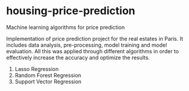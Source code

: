 # housing-price-prediction
Machine learning algorithms for price prediction

Implementation of price prediction project for the real estates in Paris. It includes data analysis, pre-processing, model training and model evaluation. All this was applied through different algorithms in order to effectively increase the accuracy and optimize the results.
 1) Lasso Regression
 2) Random Forest Regression
 3) Support Vector Regression
